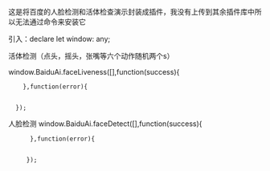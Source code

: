 这是将百度的人脸检测和活体检查演示封装成插件，我没有上传到其余插件库中所以无法通过命令来安装它


引入：declare let  window: any;

活体检测（点头，摇头，张嘴等六个动作随机两个s）

window.BaiduAi.faceLiveness([],function(success){
            
	    },function(error){


      });
人脸检测
window.BaiduAi.faceDetect([],function(success){

          },function(error){
                 
		 
		 });

